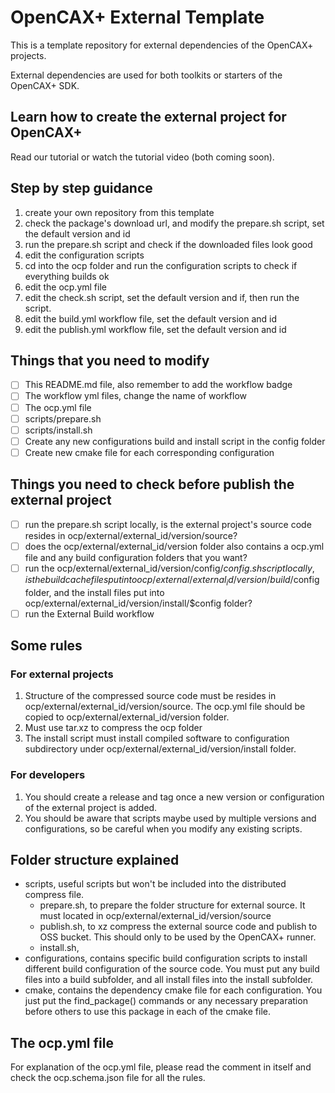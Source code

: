 # OpenCAX+ External Template

This is a template repository for external dependencies of the OpenCAX+ projects.

External dependencies are used for both toolkits or starters of the OpenCAX+ SDK.

## Learn how to create the external project for OpenCAX+

Read our tutorial or watch the tutorial video (both coming soon).

## Step by step guidance

1. create your own repository from this template
2. check the package's download url, and modify the prepare.sh script, set the default version and id
3. run the prepare.sh script and check if the downloaded files look good
4. edit the configuration scripts
5. cd into the ocp folder and run the configuration scripts to check if everything builds ok
5. edit the ocp.yml file
6. edit the check.sh script, set the default version and if, then run the script.
7. edit the build.yml workflow file, set the default version and id
8. edit the publish.yml workflow file, set the default version and id

## Things that you need to modify

- [ ] This README.md file, also remember to add the workflow badge
- [ ] The workflow yml files, change the name of workflow
- [ ] The ocp.yml file
- [ ] scripts/prepare.sh
- [ ] scripts/install.sh
- [ ] Create any new configurations build and install script in the config folder
- [ ] Create new cmake file for each corresponding configuration

## Things you need to check before publish the external project

- [ ] run the prepare.sh script locally, is the external project's source code resides in ocp/external/external_id/version/source?
- [ ] does the ocp/external/external_id/version folder also contains a ocp.yml file and any build configuration folders that you want?
- [ ] run the ocp/external/external_id/version/config/$config.sh script locally, is the build cache files put into ocp/external/external_id/version/build/$config folder, and the install files put into ocp/external/external_id/version/install/$config folder?
- [ ] run the External Build workflow

## Some rules
### For external projects
1. Structure of the compressed source code must be resides in ocp/external/external_id/version/source. The ocp.yml file should be copied to ocp/external/external_id/version folder.
2. Must use tar.xz to compress the ocp folder
3. The install script must install compiled software to configuration subdirectory under ocp/external/external_id/version/install folder.

### For developers
1. You should create a release and tag once a new version or configuration of the external project is added.
2. You should be aware that scripts maybe used by multiple versions and configurations, so be careful when you modify any existing scripts. 

## Folder structure explained
- scripts, useful scripts but won't be included into the distributed compress file.
    - prepare.sh, to prepare the folder structure for external source. It must located in ocp/external/external_id/version/source
    - publish.sh, to xz compress the external source code and publish to OSS bucket. This should only to be used by the OpenCAX+ runner.
    - install.sh, 
- configurations, contains specific build configuration scripts to install different build configuration of the source code. You must put any build files into a build subfolder, and all install files into the install subfolder.
- cmake, contains the dependency cmake file for each configuration. You just put the find_package() commands or any necessary preparation before others to use this package in each of the cmake file.

## The ocp.yml file

For explanation of the ocp.yml file, please read the comment in itself and check the ocp.schema.json file for all the rules.